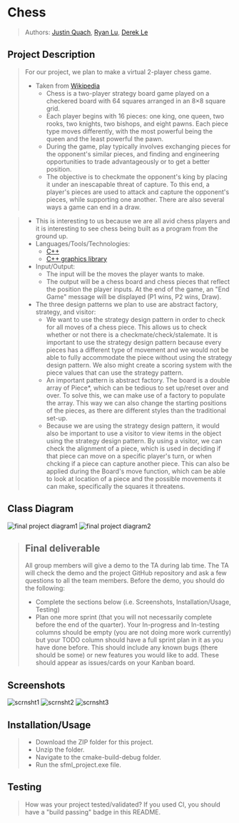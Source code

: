 # Chess

 > Authors: [Justin Quach](https://github.com/jquac015), [Ryan Lu](https://github.com/Lyran312), [Derek Le](https://github.com/derek-le1105)
 
## Project Description
 > For our project, we plan to make a virtual 2-player chess game.
 > * Taken from [Wikipedia](https://en.wikipedia.org/wiki/Chess)
 >   * Chess is a two-player strategy board game played on a checkered board with 64 squares arranged in an 8×8 square grid.
 >   * Each player begins with 16 pieces: one king, one queen, two rooks, two knights, two bishops, and eight pawns. Each piece type moves differently, with the most powerful being the queen and the least powerful the pawn.
 >   * During the game, play typically involves exchanging pieces for the opponent's similar pieces, and finding and engineering opportunities to trade advantageously or to get a better position.
 >   * The objective is to checkmate the opponent's king by placing it under an inescapable threat of capture. To this end, a player's pieces are used to attack and capture the opponent's pieces, while supporting one another. There are also several ways a game can end in a draw.
 
 > * This is interesting to us because we are all avid chess players and it is interesting to see chess being built as a program from the ground up.
 > * Languages/Tools/Technologies:
 >   * [C++](https://www.cplusplus.com/)
 >   * [C++ graphics library](https://www.sfml-dev.org/download/sfml/2.5.1/)
 > * Input/Output:
 >   * The input will be the moves the player wants to make.
 >   * The output will be a chess board and chess pieces that reflect the position the player inputs. At the end of the game, an "End Game" message will be displayed (P1 wins, P2 wins, Draw).
 > * The three design patterns we plan to use are abstract factory, strategy, and visitor:
 >   * We want to use the strategy design pattern in order to check for all moves of a chess piece. This allows us to check whether or not there is a checkmate/check/stalemate. It is important to use the strategy design pattern because every pieces has a different type of movement and we would not be able to fully accommodate the piece without using the strategy design pattern. We also might create a scoring system with the piece values that can use the strategy pattern. 
 >   * An important pattern is abstract factory. The board is a double array of Piece*, which can be tedious to set up/reset over and over. To solve this, we can make use of a factory to populate the array. This way we can also change the starting positions of the pieces, as there are different styles than the traditional set-up.
 >   * Because we are using the strategy design pattern, it would also be important to use a visitor to view items in the object using the strategy design pattern. By using a visitor, we can check the alignment of a piece, which is used in deciding if that piece can move on a specific player's turn, or when chcking if a piece can capture another piece. This can also be applied during the Board's move function, which can be able to look at location of a piece and the possible movements it can make, specifically the squares it threatens. 

## Class Diagram
 ![final project diagram1](https://user-images.githubusercontent.com/72291856/100272376-db963000-2f0f-11eb-9a1e-3e0e7ee990b7.jpg)
 ![final project diagram2](https://user-images.githubusercontent.com/72291856/100272384-dfc24d80-2f0f-11eb-91e8-c3a8e541cf81.jpg)


 > ## Final deliverable
 > All group members will give a demo to the TA during lab time. The TA will check the demo and the project GitHub repository and ask a few questions to all the team members. 
 > Before the demo, you should do the following:
 > * Complete the sections below (i.e. Screenshots, Installation/Usage, Testing)
 > * Plan one more sprint (that you will not necessarily complete before the end of the quarter). Your In-progress and In-testing columns should be empty (you are not doing more work currently) but your TODO column should have a full sprint plan in it as you have done before. This should include any known bugs (there should be some) or new features you would like to add. These should appear as issues/cards on your Kanban board. 
 ## Screenshots
 ![scrnsht1](https://user-images.githubusercontent.com/64372005/101778926-67c85b80-3aa9-11eb-817d-305380df7fe3.PNG)
 ![scrnsht2](https://user-images.githubusercontent.com/64372005/101778944-7151c380-3aa9-11eb-979a-f8e703c00300.PNG)
 ![scrnsht3](https://user-images.githubusercontent.com/64372005/101778826-3ea7cb00-3aa9-11eb-9ec3-2521d922fe1a.PNG)
 ## Installation/Usage
 > * Download the ZIP folder for this project.
 > * Unzip the folder.
 > * Navigate to the cmake-build-debug folder.
 > * Run the sfml_project.exe file.
 ## Testing
 > How was your project tested/validated? If you used CI, you should have a "build passing" badge in this README.
 
